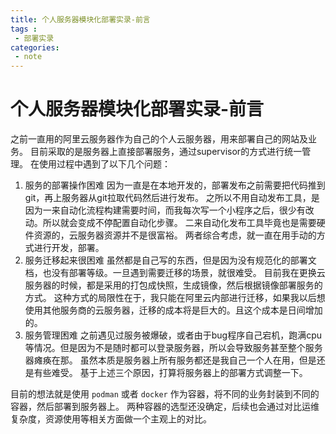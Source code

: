 ```yaml
---
title: 个人服务器模块化部署实录-前言 
tags :
 - 部署实录
categories:
 - note
---
```


# 个人服务器模块化部署实录-前言

之前一直用的阿里云服务器作为自己的个人云服务器，用来部署自己的网站及业务。
目前采取的是服务器上直接部署服务，通过supervisor的方式进行统一管理。
在使用过程中遇到了以下几个问题：
1.	服务的部署操作困难
因为一直是在本地开发的，部署发布之前需要把代码推到git，再上服务器从git拉取代码然后进行发布。
之所以不用自动发布工具，是因为一来自动化流程构建需要时间，而我每次写一个小程序之后，很少有改动。所以就会变成不停配置自动化步骤。
二来自动化发布工具毕竟也是需要硬件资源的，云服务器资源并不是很富裕。
两者综合考虑，就一直在用手动的方式进行开发，部署。
2.	服务迁移起来很困难
虽然都是自己写的东西，但是因为没有规范化的部署文档，也没有部署等级。一旦遇到需要迁移的场景，就很难受。
目前我在更换云服务器的时候，都是采用的打包成快照，生成镜像，然后根据镜像部署服务的方式。
这种方式的局限性在于，我只能在阿里云内部进行迁移，如果我以后想使用其他服务商的云服务器，迁移的成本将是巨大的。且这个成本是日间增加的。
3.	服务管理困难
之前遇见过服务被爆破，或者由于bug程序自己宕机，跑满cpu等情况。但是因为不是随时都可以登录服务器，所以会导致服务甚至整个服务器瘫痪在那。
虽然本质是服务器上所有服务都还是我自己一个人在用，但是还是有些难受。
基于上述三个原因，打算将服务器上的部署方式调整一下。

目前的想法就是使用 `podman` 或者 `docker` 作为容器，将不同的业务封装到不同的容器，然后部署到服务器上。
两种容器的选型还没确定，后续也会通过对比运维复杂度，资源使用等相关方面做一个主观上的对比。


